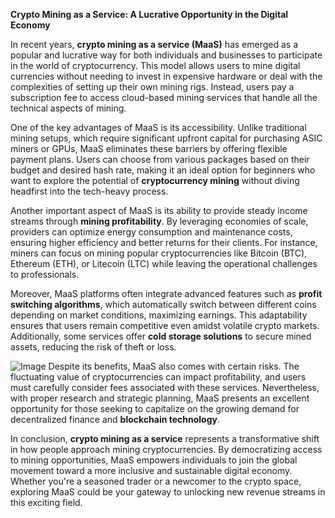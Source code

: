 **Crypto Mining as a Service: A Lucrative Opportunity in the Digital Economy**

In recent years, **crypto mining as a service (MaaS)** has emerged as a popular and lucrative way for both individuals and businesses to participate in the world of cryptocurrency. This model allows users to mine digital currencies without needing to invest in expensive hardware or deal with the complexities of setting up their own mining rigs. Instead, users pay a subscription fee to access cloud-based mining services that handle all the technical aspects of mining.

One of the key advantages of MaaS is its accessibility. Unlike traditional mining setups, which require significant upfront capital for purchasing ASIC miners or GPUs, MaaS eliminates these barriers by offering flexible payment plans. Users can choose from various packages based on their budget and desired hash rate, making it an ideal option for beginners who want to explore the potential of **cryptocurrency mining** without diving headfirst into the tech-heavy process.

Another important aspect of MaaS is its ability to provide steady income streams through **mining profitability**. By leveraging economies of scale, providers can optimize energy consumption and maintenance costs, ensuring higher efficiency and better returns for their clients. For instance, miners can focus on mining popular cryptocurrencies like Bitcoin (BTC), Ethereum (ETH), or Litecoin (LTC) while leaving the operational challenges to professionals.

Moreover, MaaS platforms often integrate advanced features such as **profit switching algorithms**, which automatically switch between different coins depending on market conditions, maximizing earnings. This adaptability ensures that users remain competitive even amidst volatile crypto markets. Additionally, some services offer **cold storage solutions** to secure mined assets, reducing the risk of theft or loss.


![Image](https://github.com/user-attachments/assets/31692037-0104-4703-abd1-696b6a7dd41b)
Despite its benefits, MaaS also comes with certain risks. The fluctuating value of cryptocurrencies can impact profitability, and users must carefully consider fees associated with these services. Nevertheless, with proper research and strategic planning, MaaS presents an excellent opportunity for those seeking to capitalize on the growing demand for decentralized finance and **blockchain technology**.

In conclusion, **crypto mining as a service** represents a transformative shift in how people approach mining cryptocurrencies. By democratizing access to mining opportunities, MaaS empowers individuals to join the global movement toward a more inclusive and sustainable digital economy. Whether you're a seasoned trader or a newcomer to the crypto space, exploring MaaS could be your gateway to unlocking new revenue streams in this exciting field.